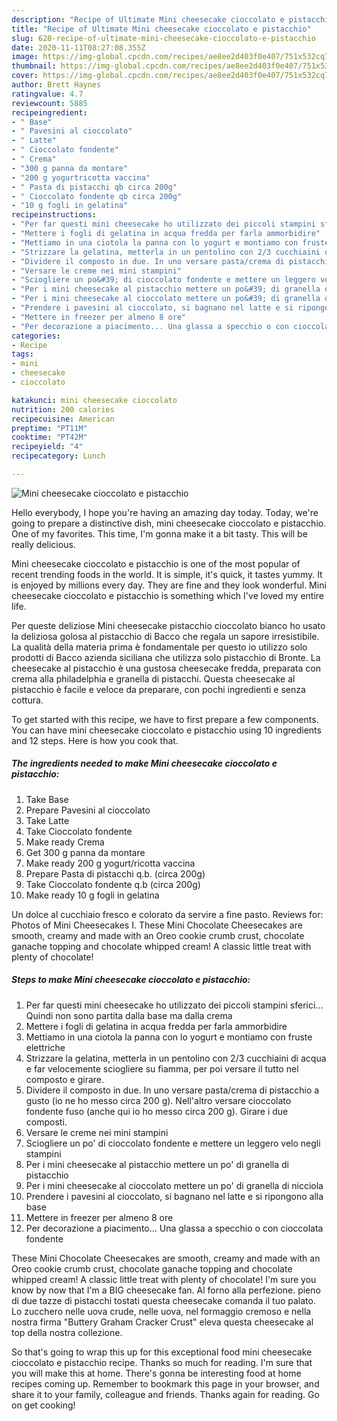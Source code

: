 ```yaml
---
description: "Recipe of Ultimate Mini cheesecake cioccolato e pistacchio"
title: "Recipe of Ultimate Mini cheesecake cioccolato e pistacchio"
slug: 628-recipe-of-ultimate-mini-cheesecake-cioccolato-e-pistacchio
date: 2020-11-11T08:27:08.355Z
image: https://img-global.cpcdn.com/recipes/ae8ee2d403f0e407/751x532cq70/mini-cheesecake-cioccolato-e-pistacchio-recipe-main-photo.jpg
thumbnail: https://img-global.cpcdn.com/recipes/ae8ee2d403f0e407/751x532cq70/mini-cheesecake-cioccolato-e-pistacchio-recipe-main-photo.jpg
cover: https://img-global.cpcdn.com/recipes/ae8ee2d403f0e407/751x532cq70/mini-cheesecake-cioccolato-e-pistacchio-recipe-main-photo.jpg
author: Brett Haynes
ratingvalue: 4.7
reviewcount: 5885
recipeingredient:
- " Base"
- " Pavesini al cioccolato"
- " Latte"
- " Cioccolato fondente"
- " Crema"
- "300 g panna da montare"
- "200 g yogurtricotta vaccina"
- " Pasta di pistacchi qb circa 200g"
- " Cioccolato fondente qb circa 200g"
- "10 g fogli in gelatina"
recipeinstructions:
- "Per far questi mini cheesecake ho utilizzato dei piccoli stampini sferici... Quindi non sono partita dalla base ma dalla crema"
- "Mettere i fogli di gelatina in acqua fredda per farla ammorbidire"
- "Mettiamo in una ciotola la panna con lo yogurt e montiamo con fruste elettriche"
- "Strizzare la gelatina, metterla in un pentolino con 2/3 cucchiaini di acqua e far velocemente sciogliere su fiamma, per poi versare il tutto nel composto e girare."
- "Dividere il composto in due. In uno versare pasta/crema di pistacchio a gusto (io ne ho messo circa 200 g). Nell&#39;altro versare cioccolato fondente fuso (anche qui io ho messo circa 200 g). Girare i due composti."
- "Versare le creme nei mini stampini"
- "Sciogliere un po&#39; di cioccolato fondente e mettere un leggero velo negli stampini"
- "Per i mini cheesecake al pistacchio mettere un po&#39; di granella di pistacchio"
- "Per i mini cheesecake al cioccolato mettere un po&#39; di granella di nicciola"
- "Prendere i pavesini al cioccolato, si bagnano nel latte e si ripongono alla base"
- "Mettere in freezer per almeno 8 ore"
- "Per decorazione a piacimento... Una glassa a specchio o con cioccolata fondente"
categories:
- Recipe
tags:
- mini
- cheesecake
- cioccolato

katakunci: mini cheesecake cioccolato 
nutrition: 200 calories
recipecuisine: American
preptime: "PT11M"
cooktime: "PT42M"
recipeyield: "4"
recipecategory: Lunch

---
```



![Mini cheesecake cioccolato e pistacchio](https://img-global.cpcdn.com/recipes/ae8ee2d403f0e407/751x532cq70/mini-cheesecake-cioccolato-e-pistacchio-recipe-main-photo.jpg)

Hello everybody, I hope you're having an amazing day today. Today, we're going to prepare a distinctive dish, mini cheesecake cioccolato e pistacchio. One of my favorites. This time, I'm gonna make it a bit tasty. This will be really delicious.

Mini cheesecake cioccolato e pistacchio is one of the most popular of recent trending foods in the world. It is simple, it's quick, it tastes yummy. It is enjoyed by millions every day. They are fine and they look wonderful. Mini cheesecake cioccolato e pistacchio is something which I've loved my entire life.

Per queste deliziose Mini cheesecake pistacchio cioccolato bianco ho usato la deliziosa golosa al pistacchio di Bacco che regala un sapore irresistibile. La qualità della materia prima è fondamentale per questo io utilizzo solo prodotti di Bacco azienda siciliana che utilizza solo pistacchio di Bronte. La cheesecake al pistacchio è una gustosa cheesecake fredda, preparata con crema alla philadelphia e granella di pistacchi. Questa cheesecake al pistacchio è facile e veloce da preparare, con pochi ingredienti e senza cottura.


To get started with this recipe, we have to first prepare a few components. You can have mini cheesecake cioccolato e pistacchio using 10 ingredients and 12 steps. Here is how you cook that.

<!--inarticleads1-->

##### The ingredients needed to make Mini cheesecake cioccolato e pistacchio:

1. Take  Base
1. Prepare  Pavesini al cioccolato
1. Take  Latte
1. Take  Cioccolato fondente
1. Make ready  Crema
1. Get 300 g panna da montare
1. Make ready 200 g yogurt/ricotta vaccina
1. Prepare  Pasta di pistacchi q.b. (circa 200g)
1. Take  Cioccolato fondente q.b (circa 200g)
1. Make ready 10 g fogli in gelatina


Un dolce al cucchiaio fresco e colorato da servire a fine pasto. Reviews for: Photos of Mini Cheesecakes I. These Mini Chocolate Cheesecakes are smooth, creamy and made with an Oreo cookie crumb crust, chocolate ganache topping and chocolate whipped cream! A classic little treat with plenty of chocolate! 

<!--inarticleads2-->

##### Steps to make Mini cheesecake cioccolato e pistacchio:

1. Per far questi mini cheesecake ho utilizzato dei piccoli stampini sferici... Quindi non sono partita dalla base ma dalla crema
1. Mettere i fogli di gelatina in acqua fredda per farla ammorbidire
1. Mettiamo in una ciotola la panna con lo yogurt e montiamo con fruste elettriche
1. Strizzare la gelatina, metterla in un pentolino con 2/3 cucchiaini di acqua e far velocemente sciogliere su fiamma, per poi versare il tutto nel composto e girare.
1. Dividere il composto in due. In uno versare pasta/crema di pistacchio a gusto (io ne ho messo circa 200 g). Nell&#39;altro versare cioccolato fondente fuso (anche qui io ho messo circa 200 g). Girare i due composti.
1. Versare le creme nei mini stampini
1. Sciogliere un po&#39; di cioccolato fondente e mettere un leggero velo negli stampini
1. Per i mini cheesecake al pistacchio mettere un po&#39; di granella di pistacchio
1. Per i mini cheesecake al cioccolato mettere un po&#39; di granella di nicciola
1. Prendere i pavesini al cioccolato, si bagnano nel latte e si ripongono alla base
1. Mettere in freezer per almeno 8 ore
1. Per decorazione a piacimento... Una glassa a specchio o con cioccolata fondente


These Mini Chocolate Cheesecakes are smooth, creamy and made with an Oreo cookie crumb crust, chocolate ganache topping and chocolate whipped cream! A classic little treat with plenty of chocolate! I&#39;m sure you know by now that I&#39;m a BIG cheesecake fan. Al forno alla perfezione. pieno di due tazze di pistacchi tostati questa cheesecake comanda il tuo palato. Lo zucchero nelle uova crude, nelle uova, nel formaggio cremoso e nella nostra firma &#34;Buttery Graham Cracker Crust&#34; eleva questa cheesecake al top della nostra collezione. 

So that's going to wrap this up for this exceptional food mini cheesecake cioccolato e pistacchio recipe. Thanks so much for reading. I'm sure that you will make this at home. There's gonna be interesting food at home recipes coming up. Remember to bookmark this page in your browser, and share it to your family, colleague and friends. Thanks again for reading. Go on get cooking!
